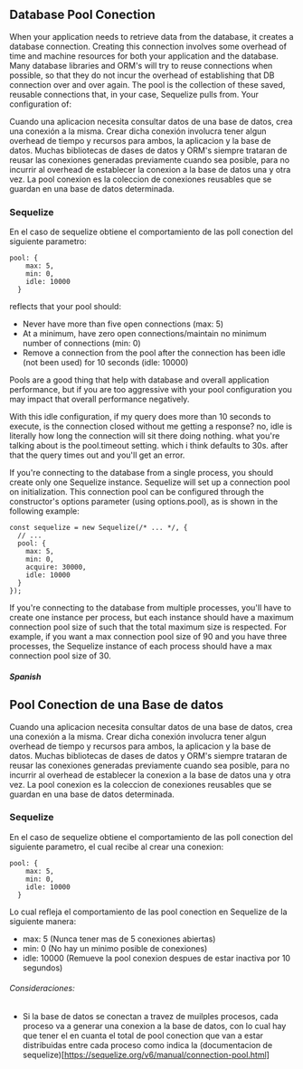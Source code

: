 ## Database Pool Conection

When your application needs to retrieve data from the database, it creates a database connection. Creating this connection involves some overhead of time and machine resources for both your application and the database. Many database libraries and ORM's will try to reuse connections when possible, so that they do not incur the overhead of establishing that DB connection over and over again. The pool is the collection of these saved, reusable connections that, in your case, Sequelize pulls from. Your configuration of:

Cuando una aplicacion necesita consultar datos de una base de datos, crea una conexión a la misma. Crear dicha conexión involucra tener algun overhead de tiempo y recursos para ambos, la aplicacion y la base de datos. Muchas bibliotecas de dases de datos y ORM's siempre trataran de reusar las conexiones generadas previamente cuando sea posible, para no incurrir al overhead de establecer la conexion a la base de datos una y otra vez. La pool conexion es la coleccion de conexiones reusables que se guardan en una base de datos determinada.

### Sequelize
En el caso de sequelize obtiene el comportamiento de las poll conection del siguiente parametro:

```
pool: {
    max: 5,
    min: 0,
    idle: 10000
  }
```
reflects that your pool should:
- Never have more than five open connections (max: 5)
- At a minimum, have zero open connections/maintain no minimum number of connections (min: 0)
- Remove a connection from the pool after the connection has been idle (not been used) for 10 seconds (idle: 10000)

Pools are a good thing that help with database and overall application performance, but if you are too aggressive with your pool configuration you may impact that overall performance negatively.

With this idle configuration, if my query does more than 10 seconds to execute, is the connection closed without me getting a response?
no, idle is literally how long the connection will sit there doing nothing. what you're talking about is the pool.timeout setting. which i think defaults to 30s. after that the query times out and you'll get an error.

If you're connecting to the database from a single process, you should create only one Sequelize instance. Sequelize will set up a connection pool on initialization. This connection pool can be configured through the constructor's options parameter (using options.pool), as is shown in the following example:

```
const sequelize = new Sequelize(/* ... */, {
  // ...
  pool: {
    max: 5,
    min: 0,
    acquire: 30000,
    idle: 10000
  }
});
```
If you're connecting to the database from multiple processes, you'll have to create one instance per process, but each instance should have a maximum connection pool size of such that the total maximum size is respected. For example, if you want a max connection pool size of 90 and you have three processes, the Sequelize instance of each process should have a max connection pool size of 30.



##### Spanish

## Pool Conection de una Base de datos

Cuando una aplicacion necesita consultar datos de una base de datos, crea una conexión a la misma. Crear dicha conexión involucra tener algun overhead de tiempo y recursos para ambos, la aplicacion y la base de datos. Muchas bibliotecas de dases de datos y ORM's siempre trataran de reusar las conexiones generadas previamente cuando sea posible, para no incurrir al overhead de establecer la conexion a la base de datos una y otra vez. La pool conexion es la coleccion de conexiones reusables que se guardan en una base de datos determinada.

### Sequelize
En el caso de sequelize obtiene el comportamiento de las poll conection del siguiente parametro, el cual recibe al crear una conexion:

```
pool: {
    max: 5,
    min: 0,
    idle: 10000
  }
```

Lo cual refleja el comportamiento de las pool conection en Sequelize de la siguiente manera:
- max: 5 (Nunca tener mas de 5 conexiones abiertas)
- min: 0 (No hay un minimo posible de conexiones)
- idle: 10000 (Remueve la pool conexion despues de estar inactiva por 10 segundos)

###### Consideraciones:
- Si la base de datos se conectan a travez de muilples procesos, cada proceso va a generar una conexion a la base de datos, con lo cual hay que tener el en cuanta el total de pool conection que van a estar distribuidas entre cada proceso como indica la (documentacion de sequelize)[https://sequelize.org/v6/manual/connection-pool.html]